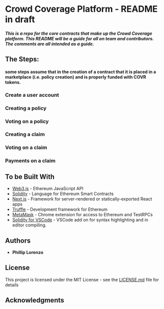 # Crowd Coverage Platform  - README in draft

##### This is a repo for the core contracts that make up the Crowd Coverage platform. This README will be a guide for all on team and contributors. The comments are all intended as a guide. 

## The Steps:
#### some steps assume that in the creation of a contract that it is placed in a marketplace (i.e. policy creation) and is properly funded with COVR tokens.

### Create a user account
### Creating a policy
### Voting on a policy
### Creating a claim
### Voting on a claim
### Payments on a claim


## To be Built With
* [Web3.js](https://github.com/ethereum/web3.js) - Ethereum JavaScript API
* [Solidity](https://github.com/ethereum/solidity) - Language for Ethereum Smart Contracts
* [Next.js](https://github.com/zeit/next.js/) - Framework for server-rendered or statically-exported React apps
* [Truffle](https://github.com/ethereum/solidity) - Development framework for Ethereum
* [MetaMask](https://metamask.io/) - Chrome extension for access to Ethereum and TestRPCs 
* [Solidity for VSCode](https://github.com/juanfranblanco/vscode-solidity) - VSCode add on for syntax highlighting and in editor compiling.  

## Authors

* **Phillip Lorenzo** 

## License

This project is licensed under the MIT License - see the [LICENSE.md](LICENSE.md) file for details

## Acknowledgments
